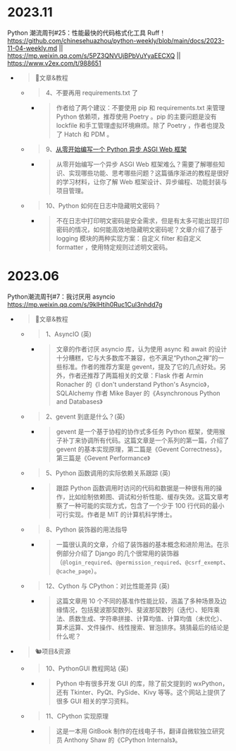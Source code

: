 
# 2023.11

Python 潮流周刊#25：性能最快的代码格式化工具 Ruff！ https://github.com/chinesehuazhou/python-weekly/blob/main/docs/2023-11-04-weekly.md || https://mp.weixin.qq.com/s/5PZ3QNVUjBPbVuYyaEECXQ || https://www.v2ex.com/t/988651
- > 🦄文章&教程
  * > 4、不要再用 requirements.txt 了
    + > 作者给了两个建议：不要使用 pip 和 requirements.txt 来管理 Python 依赖项，推荐使用 Poetry 。pip 的主要问题是没有 lockfile 和手工管理虚拟环境麻烦。除了 Poetry ，作者也提及了 Hatch 和 PDM 。
  * > 9、[从零开始编写一个 Python 异步 ASGI Web 框架](https://www.cnblogs.com/hanabi-cnblogs/p/17792740.html)
    + > 从零开始编写一个异步 ASGI Web 框架难么？需要了解哪些知识、实现哪些功能、思考哪些问题？这篇循序渐进的教程是很好的学习材料，让你了解 Web 框架设计、异步编程、功能封装与项目管理。
  * > 10、Python 如何在日志中隐藏明文密码？
    + > 不在日志中打印明文密码是安全需求，但是有太多可能出现打印密码的情况，如何能高效地隐藏明文密码呢？文章介绍了基于 logging 模块的两种实现方案：自定义 filter 和自定义 formatter ，使用特定规则过滤明文密码。

# 2023.06

Python潮流周刊#7：我讨厌用 asyncio https://mp.weixin.qq.com/s/9klHtih0Ruc1Cul3nhdd7g
- > 🦄文章&教程
  * > 1、AsyncIO (英)
    + > 文章的作者讨厌 asyncio 库，认为使用 async 和 await 的设计十分糟糕，它与大多数库不兼容，也不满足“Python之禅”的一些标准。作者的推荐方案是 gevent，提及了它的几点好处。另外，作者还推荐了两篇相关的文章：Flask 作者 Armin Ronacher 的《I don't understand Python's Asyncio》，SQLAlchemy 作者 Mike Bayer 的《Asynchronous Python and Databases》
  * > 2、gevent 到底是什么？(英)
    + > gevent 是一个基于协程的协作式多任务 Python 框架，使用猴子补丁来协调所有代码。这篇文章是一个系列的第一篇，介绍了 gevent 的基本实现原理，第二篇是《Gevent Correctness》，第三篇是《Gevent Performance》
  * > 5、Python 函数调用的实际依赖关系跟踪 (英)
    + > 跟踪 Python 函数调用时访问的代码和数据是一种很有用的操作，比如绘制依赖图、调试和分析性能、缓存失效。这篇文章考察了一种可能的实现方式，包含了一个少于 100 行代码的最小可行实现。作者是 MIT 的计算机科学博士。
  * > 8、Python 装饰器的用法指导
    + > 一篇很认真的文章，介绍了装饰器的基本概念和进阶用法。在示例部分介绍了 Django 的几个很常用的装饰器（`@login_required`、`@permission_required`、`@csrf_exempt`、`@cache_page`）。
  * > 12、Cython 与 CPython：对比性能差异 (英)
    + > 这篇文章用 10 个不同的基准作性能比较，涵盖了多种场景及边缘情况，包括斐波那契数列、斐波那契数列（迭代）、矩阵乘法、质数生成、字符串拼接、计算均值、计算均值（未优化）、算术运算、文件操作、线性搜索、冒泡排序。猜猜最后的结论是什么呢？
- > 🐿️项目&资源
  * > 10、PythonGUI 教程网站 (英)
    + > Python 中有很多开发 GUI 的库，除了前文提到的 wxPython，还有 Tkinter、PyQt、PySide、Kivy 等等。这个网站上提供了很多 GUI 相关的学习资料。
  * > 11、CPython 实现原理
    + > 这是一本用 GitBook 制作的在线电子书，翻译自微软独立研究员 Anthony Shaw 的《CPython Internals》。
